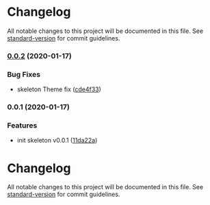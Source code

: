 # Changelog

All notable changes to this project will be documented in this file. See [standard-version](https://github.com/conventional-changelog/standard-version) for commit guidelines.

### [0.0.2](https://github.com/wadehrarshpreet/react-loading-skeleton/compare/v0.0.1...v0.0.2) (2020-01-17)


### Bug Fixes

* skeleton Theme fix ([cde4f33](https://github.com/wadehrarshpreet/react-loading-skeleton/commit/cde4f33be25c0b1024b191ed255f39be977191ad))

### 0.0.1 (2020-01-17)


### Features

* init skeleton v0.0.1 ([11da22a](https://github.com/wadehrarshpreet/react-loading-skeleton/commit/11da22acbcd53f62ba43ed8dfd63efe816d13f29))

# Changelog

All notable changes to this project will be documented in this file. See [standard-version](https://github.com/conventional-changelog/standard-version) for commit guidelines.
